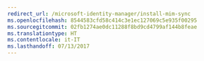 ```yaml
---
redirect_url: /microsoft-identity-manager/install-mim-sync
ms.openlocfilehash: 8544583cfd58c414c3e1ec127069c5e935f00295
ms.sourcegitcommit: 02fb1274ae0dc11288f8bd9cd4799af144b8feae
ms.translationtype: HT
ms.contentlocale: it-IT
ms.lasthandoff: 07/13/2017
---
```

